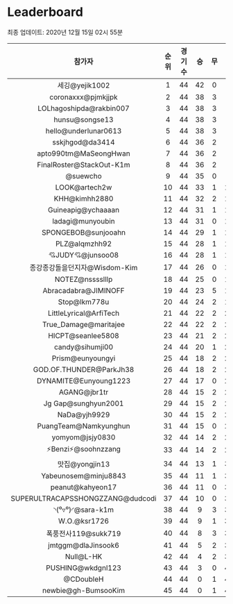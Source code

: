 # Leaderboard
최종 업데이트: 2020년 12월 15일 02시 55분




| 참가자 | 순위 | 경기수 | 승 | 무 | 패 | 승점 |
|:---:|:---:|:---:|:---:|:---:|:---:|:---:|
| 세깅@yejik1002 | 1 | 44 | 42 | 0 | 2 | 126 |
| coronaxxx@pjmkjjpk | 2 | 44 | 38 | 3 | 3 | 117 |
| LOLhagoshipda@rakbin007 | 3 | 44 | 38 | 3 | 3 | 117 |
| hunsu@songse13 | 4 | 44 | 38 | 3 | 3 | 117 |
| hello@underlunar0613 | 5 | 44 | 38 | 3 | 3 | 117 |
| sskjhgod@da3414 | 6 | 44 | 36 | 2 | 6 | 110 |
| apto990tm@MaSeongHwan | 7 | 44 | 36 | 2 | 6 | 110 |
| FinalRoster@StackOut-K1m | 8 | 44 | 36 | 2 | 6 | 110 |
| @suewcho | 9 | 44 | 35 | 0 | 9 | 105 |
| LOOK@artech2w | 10 | 44 | 33 | 1 | 10 | 100 |
| KHH@kimhh2880 | 11 | 44 | 32 | 2 | 10 | 98 |
| Guineapig@ychaaaan | 12 | 44 | 31 | 1 | 12 | 94 |
| ladagi@munyoubin | 13 | 44 | 31 | 0 | 13 | 93 |
| SPONGEBOB@sunjooahn | 14 | 44 | 29 | 1 | 14 | 88 |
| PLZ@alqmzhh92 | 15 | 44 | 28 | 1 | 15 | 85 |
| 💘JUDY💘@junsoo08 | 16 | 44 | 28 | 1 | 15 | 85 |
| 종강종강돌을던지자@Wisdom-Kim | 17 | 44 | 26 | 0 | 18 | 78 |
| NOTEZ@nsssslllp | 18 | 44 | 25 | 0 | 19 | 75 |
| Abracadabra@JIMINOFF | 19 | 44 | 23 | 5 | 16 | 74 |
| Stop@lkm778u | 20 | 44 | 24 | 2 | 18 | 74 |
| LittleLyrical@ArfiTech | 21 | 44 | 22 | 2 | 20 | 68 |
| True_Damage@maritajee | 22 | 44 | 22 | 2 | 20 | 68 |
| HICPT@seanlee5808 | 23 | 44 | 21 | 2 | 21 | 65 |
| candy@sihumji00 | 24 | 44 | 20 | 1 | 23 | 61 |
| Prism@eunyoungyi | 25 | 44 | 18 | 2 | 24 | 56 |
| GOD.OF.THUNDER@ParkJh38 | 26 | 44 | 18 | 2 | 24 | 56 |
| DYNAMITE@Eunyoung1223 | 27 | 44 | 17 | 0 | 27 | 51 |
| AGANG@jbr1tr | 28 | 44 | 15 | 2 | 27 | 47 |
| Jg Gap@sunghyun2001 | 29 | 44 | 15 | 2 | 27 | 47 |
| NaDa@yjh9929 | 30 | 44 | 15 | 2 | 27 | 47 |
| PuangTeam@Namkyunghun | 31 | 44 | 15 | 0 | 29 | 45 |
| yomyom@jsjy0830 | 32 | 44 | 14 | 2 | 28 | 44 |
| ⚡Benzi⚡@soohnzzang | 33 | 44 | 14 | 2 | 28 | 44 |
| 맛집@yongjin13 | 34 | 44 | 13 | 1 | 30 | 40 |
| Yabeunosem@minju8843 | 35 | 44 | 11 | 1 | 32 | 34 |
| peanut@kahyeon17 | 36 | 44 | 11 | 0 | 33 | 33 |
| SUPERULTRACAPSSHONGZZANG@dudcodi | 37 | 44 | 10 | 0 | 34 | 30 |
| ◝(⁰▿⁰)◜@sara-k1m | 38 | 44 | 9 | 3 | 32 | 30 |
| W.O.@ksr1726 | 39 | 44 | 9 | 1 | 34 | 28 |
| 폭풍전사119@sukk719 | 40 | 44 | 8 | 3 | 33 | 27 |
| jmtggm@dlaJinsook6 | 41 | 44 | 5 | 2 | 37 | 17 |
| Null@L-HK | 42 | 44 | 4 | 2 | 38 | 14 |
| PUSHING@wkdgnl123 | 43 | 44 | 3 | 0 | 41 | 9 |
| @CDoubleH | 44 | 44 | 0 | 1 | 43 | 1 |
| newbie@gh-BumsooKim | 45 | 44 | 0 | 1 | 43 | 1 |